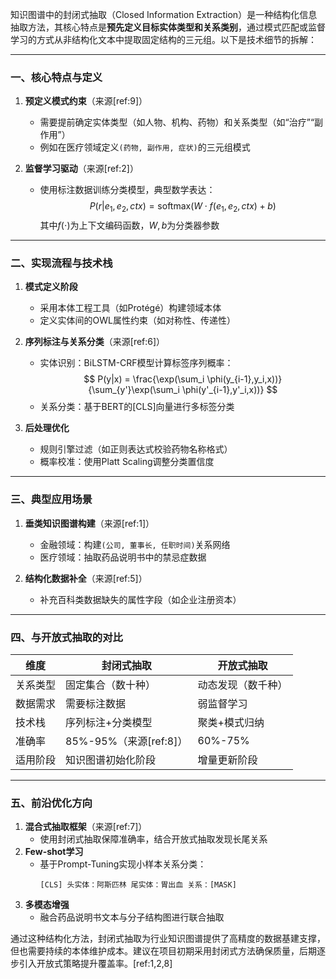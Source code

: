 知识图谱中的封闭式抽取（Closed Information Extraction）是一种结构化信息抽取方法，其核心特点是**预先定义目标实体类型和关系类别**，通过模式匹配或监督学习的方式从非结构化文本中提取固定结构的三元组。以下是技术细节的拆解：

---

### 一、核心特点与定义
1. **预定义模式约束**（来源[ref:9]）
   - 需要提前确定实体类型（如人物、机构、药物）和关系类型（如“治疗”“副作用”）
   - 例如在医疗领域定义`(药物, 副作用, 症状)`的三元组模式

2. **监督学习驱动**（来源[ref:2]）
   - 使用标注数据训练分类模型，典型数学表达：
     $$
     P(r|e_1,e_2,ctx) = \text{softmax}(W \cdot f(e_1,e_2,ctx) + b)
     $$
     其中$f(\cdot)$为上下文编码函数，$W,b$为分类器参数

---

### 二、实现流程与技术栈
1. **模式定义阶段**
   - 采用本体工程工具（如Protégé）构建领域本体
   - 定义实体间的OWL属性约束（如对称性、传递性）

2. **序列标注与关系分类**（来源[ref:6]）
   - 实体识别：BiLSTM-CRF模型计算标签序列概率：
     $$
     P(y|x) = \frac{\exp(\sum_i \phi(y_{i-1},y_i,x))}{\sum_{y'}\exp(\sum_i \phi(y'_{i-1},y'_i,x))}
     $$
   - 关系分类：基于BERT的[CLS]向量进行多标签分类

3. **后处理优化**
   - 规则引擎过滤（如正则表达式校验药物名称格式）
   - 概率校准：使用Platt Scaling调整分类置信度

---

### 三、典型应用场景
1. **垂类知识图谱构建**（来源[ref:1]）
   - 金融领域：构建`(公司, 董事长, 任职时间)`关系网络
   - 医疗领域：抽取药品说明书中的禁忌症数据

2. **结构化数据补全**（来源[ref:5]）
   - 补充百科类数据缺失的属性字段（如企业注册资本）

---

### 四、与开放式抽取的对比
| 维度         | 封闭式抽取                      | 开放式抽取                |
|--------------|-------------------------------|-------------------------|
| 关系类型     | 固定集合（数十种）              | 动态发现（数千种）        |
| 数据需求     | 需要标注数据                    | 弱监督学习               |
| 技术栈       | 序列标注+分类模型               | 聚类+模式归纳           |
| 准确率       | 85%-95%（来源[ref:8]）         | 60%-75%                 |
| 适用阶段     | 知识图谱初始化阶段              | 增量更新阶段            |

---

### 五、前沿优化方向
1. **混合式抽取框架**（来源[ref:7]）
   - 使用封闭式抽取保障准确率，结合开放式抽取发现长尾关系
2. **Few-shot学习**
   - 基于Prompt-Tuning实现小样本关系分类：
     ```
     [CLS] 头实体：阿斯匹林 尾实体：胃出血 关系：[MASK] 
     ```
3. **多模态增强**
   - 融合药品说明书文本与分子结构图进行联合抽取

通过这种结构化方法，封闭式抽取为行业知识图谱提供了高精度的数据基建支撑，但也需要持续的本体维护成本。建议在项目初期采用封闭式方法确保质量，后期逐步引入开放式策略提升覆盖率。[ref:1,2,8]